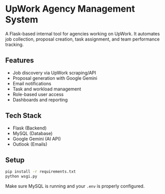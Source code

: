 # UpWork Agency Management System

A Flask-based internal tool for agencies working on UpWork. It automates job collection, proposal creation, task assignment, and team performance tracking.

## Features

- Job discovery via UpWork scraping/API
- Proposal generation with Google Gemini
- Email notifications
- Task and workload management
- Role-based user access
- Dashboards and reporting

## Tech Stack

- Flask (Backend)
- MySQL (Database)
- Google Gemini (AI API)
- Outlook (Emails)

## Setup

```bash
pip install -r requirements.txt
python wsgi.py
```

Make sure MySQL is running and your `.env` is properly configured.